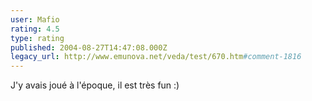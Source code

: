 ```yaml
---
user: Mafio
rating: 4.5
type: rating
published: 2004-08-27T14:47:08.000Z
legacy_url: http://www.emunova.net/veda/test/670.htm#comment-1816
---
```

J'y avais joué à l'époque, il est très fun :)